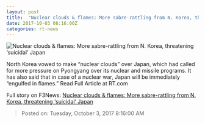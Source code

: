 ```yaml
---
layout: post
title:  "Nuclear clouds & flames: More sabre-rattling from N. Korea, threatening ‘suicidal’ Japan"
date: 2017-10-03 08:16:00Z
categories: rt-news
---
```


![Nuclear clouds & flames: More sabre-rattling from N. Korea, threatening ‘suicidal’ Japan](https://cdni.rt.com/files/2017.10/article/59d34374fc7e93f4278b4567.jpg)

North Korea vowed to make “nuclear clouds” over Japan, which had called for more pressure on Pyongyang over its nuclear and missile programs. It has also said that in case of a nuclear war, Japan will be immediately “engulfed in flames.” Read Full Article at RT.com


Full story on F3News: [Nuclear clouds & flames: More sabre-rattling from N. Korea, threatening ‘suicidal’ Japan](http://www.f3nws.com/n/CNgKQC)

> Posted on: Tuesday, October 3, 2017 8:16:00 AM
